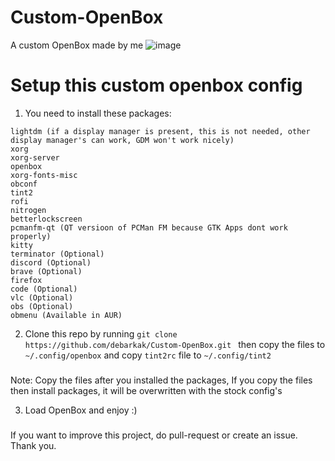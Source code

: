 # Custom-OpenBox
A custom OpenBox made by me
![image](https://github.com/debarkak/Custom-OpenBox/assets/90315363/5541c9bf-1926-4af8-8958-63a374ca51e9)


# Setup this custom openbox config 

1. You need to install these packages:

```
lightdm (if a display manager is present, this is not needed, other display manager's can work, GDM won't work nicely)
xorg
xorg-server
openbox
xorg-fonts-misc
obconf
tint2
rofi
nitrogen
betterlockscreen
pcmanfm-qt (QT versioon of PCMan FM because GTK Apps dont work properly)
kitty
terminator (Optional)
discord (Optional)
brave (Optional)
firefox
code (Optional)
vlc (Optional)
obs (Optional)
obmenu (Available in AUR)
```

2. Clone this repo by running `git clone https://github.com/debarkak/Custom-OpenBox.git ` then copy the files to `~/.config/openbox` and copy `tint2rc` file to `~/.config/tint2`

###
   
 Note: Copy the files after you installed the packages, If you copy the files then install packages, it will be overwritten with the stock config's

 3. Load OpenBox and enjoy :)

###
If you want to improve this project, do pull-request or create an issue. Thank you.

